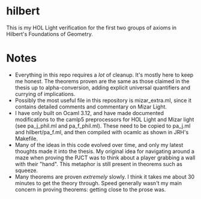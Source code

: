 hilbert
=======

This is my HOL Light verification for the first two groups of axioms in Hilbert's Foundations of Geometry.

Notes
=====

* Everything in this repo requires a *lot* of cleanup. It's mostly here to keep me honest. The theorems proven are the same as those claimed in the thesis up to alpha-conversion, adding explicit universal quantifiers and currying of implications.
* Possibly the most useful file in this repository is mizar_extra.ml, since it contains detailed comments and commentary on Mizar Light.
* I have only built on Ocaml 3.12, and have made documented modifications to the camlp5 preprocessors for HOL Light and Mizar light (see pa_j_phil.ml and pa_f_phil.ml). These need to be copied to pa_j.ml and hilbert/pa_f.ml, and then compiled with ocamlc as shown in JRH's Makefile.
* Many of the ideas in this code evolved over time, and only my latest thoughts made it into the thesis. My original idea for navigating around a maze when proving the PJCT was to think about a player grabbing a wall with their "hand". This metaphor is still present in theorems such as squeeze.
* Many theorems are proven *extremely* slowly. I think it takes me about 30 minutes to get the theory through. Speed generally wasn't my main concern in proving theorems: getting close to the prose was.